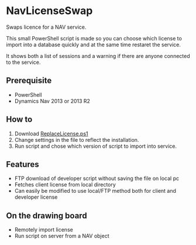 NavLicenseSwap
==============

Swaps licence for a NAV service.

This small PowerShell script is made so you can choose which license to import into a database quickly and at the same time restaret the service.

It shows both a list of sessions and a warning if there are anyone connected to the service.

Prerequisite
------------
* PowerShell
* Dynamics Nav 2013 or 2013 R2

How to
------
1. Download [ReplaceLicense.ps1](https://github.com/SShadowS/NavLicenseSwap/blob/master/ReplaceLicense.ps1)
2. Change settings in the file to reflect the installation.
3. Run script and chose which version of script to import into service.

Features
--------
- FTP download of developer script without saving the file on local pc
- Fetches client license from local directory
- Can easily be modified to use local/FTP method both for client and developer license

On the drawing board
--------------------
- Remotely import license
- Run script on server from a NAV object
